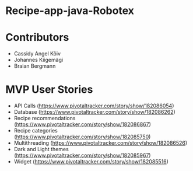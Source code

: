 # Recipe-app-java-Robotex

# Contributors

- Cassidy Angel Kõiv
- Johannes Kiigemägi
- Braian Bergmann

# MVP User Stories
- API Calls (https://www.pivotaltracker.com/story/show/182086054)
- Database (https://www.pivotaltracker.com/story/show/182086262)
- Recipe recommendations (https://www.pivotaltracker.com/story/show/182086867)
- Recipe categories (https://www.pivotaltracker.com/story/show/182085750)
- Multithreading (https://www.pivotaltracker.com/story/show/182086526)
- Dark and Light themes (https://www.pivotaltracker.com/story/show/182085967)
- Widget (https://www.pivotaltracker.com/story/show/182085516)
